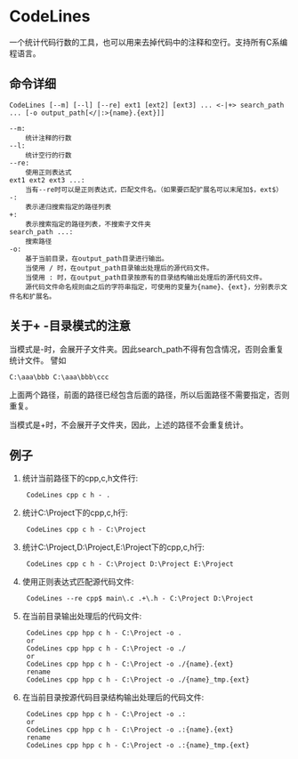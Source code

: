 # CodeLines
一个统计代码行数的工具，也可以用来去掉代码中的注释和空行。支持所有C系编程语言。


## 命令详细

    CodeLines [--m] [--l] [--re] ext1 [ext2] [ext3] ... <-|+> search_path ... [-o output_path[</|:>{name}.{ext}]]

    --m:
        统计注释的行数
    --l:
        统计空行的行数
    --re:
        使用正则表达式
    ext1 ext2 ext3 ...:
        当有--re时可以是正则表达式，匹配文件名。（如果要匹配扩展名可以末尾加$，ext$）
    -:
        表示递归搜索指定的路径列表
    +:
        表示搜索指定的路径列表，不搜索子文件夹
    search_path ...:
        搜索路径
    -o:
        基于当前目录，在output_path目录进行输出。
        当使用 / 时，在output_path目录输出处理后的源代码文件。
        当使用 : 时，在output_path目录按原有的目录结构输出处理后的源代码文件。
        源代码文件命名规则由之后的字符串指定，可使用的变量为{name}、{ext}，分别表示文件名和扩展名。


## 关于+ -目录模式的注意
当模式是-时，会展开子文件夹。因此search_path不得有包含情况，否则会重复统计文件。
譬如

    C:\aaa\bbb C:\aaa\bbb\ccc

上面两个路径，前面的路径已经包含后面的路径，所以后面路径不需要指定，否则重复。

当模式是+时，不会展开子文件夹，因此，上述的路径不会重复统计。


## 例子
1. 统计当前路径下的cpp,c,h文件行:

        CodeLines cpp c h - .

2. 统计C:\Project下的cpp,c,h行:

        CodeLines cpp c h - C:\Project

3. 统计C:\Project,D:\Project,E:\Project下的cpp,c,h行:

        CodeLines cpp c h - C:\Project D:\Project E:\Project

4. 使用正则表达式匹配源代码文件:

        CodeLines --re cpp$ main\.c .+\.h - C:\Project D:\Project

5. 在当前目录输出处理后的代码文件:

        CodeLines cpp hpp c h - C:\Project -o .
        or
        CodeLines cpp hpp c h - C:\Project -o ./
        or
        CodeLines cpp hpp c h - C:\Project -o ./{name}.{ext}
        rename
        CodeLines cpp hpp c h - C:\Project -o ./{name}_tmp.{ext}

6. 在当前目录按源代码目录结构输出处理后的代码文件:

        CodeLines cpp hpp c h - C:\Project -o .:
        or
        CodeLines cpp hpp c h - C:\Project -o .:{name}.{ext}
        rename
        CodeLines cpp hpp c h - C:\Project -o .:{name}_tmp.{ext}
